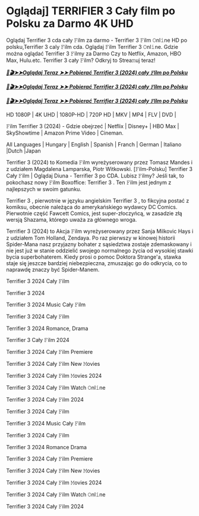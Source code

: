 # Oglądaj] TERRIFIER 3 Cały film po Polsku za Darmo 4K UHD

Oglądaj Terrifier 3 cda cały 𝙵ilm za darmo - Terrifier 3 𝙵ilm 𝙾nl𝚒ne HD po polsku,Terrifier 3 caly 𝙵ilm cda. Oglądaj 𝙵ilm Terrifier 3 𝙾nl𝚒ne. Gdzie można oglądać Terrifier 3 𝙵ilmy za Darmo Czy to Netflix, Amazon, HBO Max, Hulu.etc. Terrifier 3 cały 𝙵ilm? Odkryj to Strea𝚖uj teraz!

<p><b><I><a href="https://weflix.cloud/pl/movie/1034541/terrifier-3-gitcodee">📀🎬➤➤Oglądaj Teraz ➤➤ Pobierać Terrifier 3 (2024) cały 𝙵ilm po Polsku</a></I></b></p>

<p><b><I><a href="https://weflix.cloud/pl/movie/1034541/terrifier-3-gitcodee">📀🎬➤➤Oglądaj Teraz ➤➤ Pobierać Terrifier 3 (2024) cały 𝙵ilm po Polsku</a></I></b></p>

<p><b><I><a href="https://weflix.cloud/pl/movie/1034541/terrifier-3-gitcodee">📀🎬➤➤Oglądaj Teraz ➤➤ Pobierać Terrifier 3 (2024) cały 𝙵ilm po Polsku</a></I></b></p>

HD 1080P | 4K UHD | 1080P-HD | 720P HD | MKV | MP4 | FLV | DVD |

𝙵ilm Terrifier 3 (2024) - Gdzie obejrzeć | Netflix | Disney+ | HBO Max | SkyShowtime | Amazon Prime Video | Cineman.

All Languages | Hungary | English | Spanish | Franch | German | Italiano |Dutch |Japan

Terrifier 3 (2024) to Komedia 𝙵ilm wyreżyserowany przez Tomasz Mandes i z udziałem Magdalena Lamparska, Piotr Witkowski. [𝙵ilm-Polsku] Terrifier 3 Cały 𝙵ilm | Oglądaj Diuna - Terrifier 3 po CDA. Lubisz 𝙵ilmy? Jeśli tak, to pokochasz nowy 𝙵ilm Boxoffice: Terrifier 3 . Ten 𝙵ilm jest jednym z najlepszych w swoim gatunku.

Terrifier 3 , pierwotnie w języku angielskim Terrifier 3 , to fikcyjna postać z komiksu, obecnie należąca do amerykańskiego wydawcy DC Comics. Pierwotnie część Fawcett Comics, jest super-złoczyńcą, w zasadzie złą wersją Shazama, którego uważa za głównego wroga.

Terrifier 3 (2024) to Akcja 𝙵ilm wyreżyserowany przez Sanja Milkovic Hays i z udziałem Tom Holland, Zendaya. Po raz pierwszy w kinowej historii Spider-Mana nasz przyjazny bohater z sąsiedztwa zostaje zdemaskowany i nie jest już w stanie oddzielić swojego normalnego życia od wysokiej stawki bycia superbohaterem. Kiedy prosi o pomoc Doktora Strange'a, stawka staje się jeszcze bardziej niebezpieczna, zmuszając go do odkrycia, co to naprawdę znaczy być Spider-Manem.

Terrifier 3 2024 Cały 𝙵ilm

Terrifier 3 2024

Terrifier 3 2024 Music Cały 𝙵ilm

Terrifier 3 2024 Cały 𝙵ilm

Terrifier 3 2024 Romance, Drama

Terrifier 3 Cały 𝙵ilm 2024

Terrifier 3 2024 Cały 𝙵ilm Premiere

Terrifier 3 2024 Cały 𝙵ilm New 𝙼ovies

Terrifier 3 2024 Cały 𝙵ilm 𝙼ovies 2024

Terrifier 3 2024 Cały 𝙵ilm Watch 𝙾nl𝚒ne

Terrifier 3 2024 Cały 𝙵ilm 2024

Terrifier 3 2024 Cały 𝙵ilm

Terrifier 3 2024 Music Cały 𝙵ilm

Terrifier 3 2024 Cały 𝙵ilm

Terrifier 3 2024 Romance Drama

Terrifier 3 2024 Cały 𝙵ilm Premiere

Terrifier 3 2024 Cały 𝙵ilm New 𝙼ovies

Terrifier 3 2024 Cały 𝙵ilm 𝙼ovies 2024

Terrifier 3 2024 Cały 𝙵ilm Watch 𝙾nl𝚒ne

Terrifier 3 2024 Cały 𝙵ilm 2024
